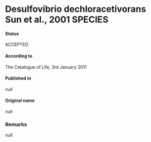Desulfovibrio dechloracetivorans Sun et al., 2001 SPECIES
=======

#### Status
ACCEPTED

#### According to
The Catalogue of Life, 3rd January 2011

#### Published in
null

#### Original name
null

### Remarks
null